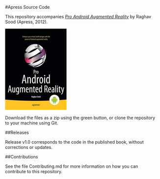 #Apress Source Code

This repository accompanies [*Pro Android Augmented Reality*](http://www.apress.com/9781430239451) by Raghav  Sood (Apress, 2012).

![Cover image](9781430239451.jpg)

Download the files as a zip using the green button, or clone the repository to your machine using Git.

##Releases

Release v1.0 corresponds to the code in the published book, without corrections or updates.

##Contributions

See the file Contributing.md for more information on how you can contribute to this repository.
